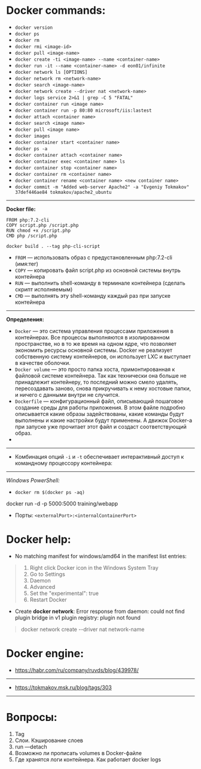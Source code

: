# Docker commands:
- `docker version`
- `docker ps`
- `docker rm`
- `docker rmi <image-id>`
- `docker pull <image-name>`
- `docker create -ti <image-name> --name <container-name>`
- `docker run -it --name <container-name> -d eon01/infinite`
- `docker network ls [OPTIONS]`
- `docker network rm <network-name>`
- `docker search <image-name>`
- `docker network create --driver nat <network-name>`
- `docker logs service 2>&1 | grep -C 5 "FATAL"`
- `docker container run <image name>`
- `docker container run -p 80:80 microsoft/iis:lastest`
- `docker attach <container name>`
- `docker search <image name>`
- `docker pull <image name>`
- `docker images`
- `docker container start <container name>`
- `docker ps -a`
- `docker container attach <container name>`
- `docker container exec <container name> ls`
- `docker container stop <container name>`
- `docker container rm <container name>`
- `docker container rename <container name> <new container name>`
- `docker commit -m "Added web-server Apache2" -a "Evgeniy Tokmakov" 37def446ae84 tokmakov/apache2_ubuntu`
------------------------------------------------
**Docker file:**

```
FROM php:7.2-cli
COPY script.php /script.php
RUN chmod +x /script.php
CMD php /script.php
```

```
docker build . --tag php-cli-script
```

- `FROM` — использовать образ с предустановленным php:7.2-cli (имя:тег)
- `COPY` — копировать файл script.php из основной системы внутрь контейнера
- `RUN` — выполнить shell-команду в терминале контейнера (сделать скрипт исполняемым)
- `CMD` — выполнять эту shell-команду каждый раз при запуске контейнера
------------------------------------------------
**Определения:**
- `Docker` — это система управления процессами приложения в контейнерах. Все процессы выполняются в изолированном пространстве, но в то же время на одном ядре, что позволяет экономить ресурсы основной системы. Docker не реализует собственную систему контейнеров, он использует LXC и выступает в качестве оболочки.
- `Docker volume` — это просто папка хоста, примонтированная к файловой системе контейнера. Так как технически она больше не принадлежит контейнеру, то последний можно смело удалять, пересоздавать заново, снова прикручивать к нему хостовые папки, и ничего с данными внутри не случится.
- `Dockerfile` — конфигурационный файл, описывающий пошаговое создание среды для работы приложения. В этом файле подробно описывается какие образы задействованы, какие команды будут выполнены и какие настройки будут применены. А движок Docker-а при запуске уже прочитает этот файл и создаст соответствующий образ.
- 
------------------------------------------------
- Комбинация опций `-i` и `-t` обеспечивает интерактивный доступ к командному процессору контейнера:
------------------------------------------------
*Windows PowerShell:*
- `docker rm $(docker ps -aq)`

docker run -d -p 5000:5000 training/webapp
- Порты: ```<externalPort>:<internalContainerPort>``` 

# Docker help:
- No matching manifest for windows/amd64 in the manifest list entries:
> 1. Right click Docker icon in the Windows System Tray
> 2. Go to Settings
> 3. Daemon
> 4. Advanced
> 5. Set the "experimental": true
> 6. Restart Docker

- Create **docker network**:
Error response from daemon: could not find plugin bridge in v1 plugin registry: plugin not found

> docker network create --driver nat network-name

# Docker engine:
- https://habr.com/ru/company/ruvds/blog/439978/
------------------------------------------------
- https://tokmakov.msk.ru/blog/tags/303
------------------------------------------------
# Вопросы:
  
1. Tag
2. Слои. Кэширование слоев
3. run —detach
4. Возможно ли прописать volumes в Docker-файле
5. Где хранятся логи контейнера. Как работает docker logs
